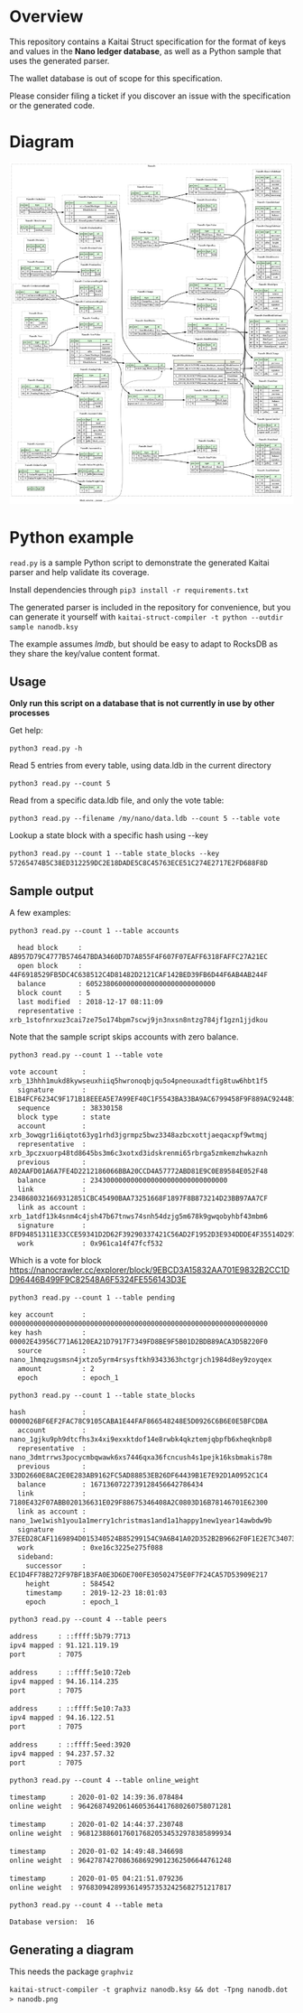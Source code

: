 # Overview

This repository contains a Kaitai Struct specification for the format of keys and values in the **Nano ledger database**, as well as a Python sample that uses the generated parser.

The wallet database is out of scope for this specification.

Please consider filing a ticket if you discover an issue with the specification or the generated code.

# Diagram

![Alt text](nanodb.png?raw=true "Nano")

# Python example

`read.py` is a sample Python script to demonstrate the generated Kaitai parser and help validate its coverage.

Install dependencies through `pip3 install -r requirements.txt`

The generated parser is included in the repository for convenience, but you can generate it yourself with `kaitai-struct-compiler -t python --outdir sample nanodb.ksy`

The example assumes *lmdb*, but should be easy to adapt to RocksDB as they share the key/value content format.

## Usage

**Only run this script on a database that is not currently in use by other processes**

Get help:

`python3 read.py -h`

Read 5 entries from every table, using data.ldb in the current directory

`python3 read.py --count 5`

Read from a specific data.ldb file, and only the vote table:

`python3 read.py --filename /my/nano/data.ldb --count 5 --table vote`

Lookup a state block with a specific hash using --key

`python3 read.py --count 1 --table state_blocks --key 57265474B5C38ED312259DC2E18DADE5C8C45763ECE51C274E2717E2FD688F8D`

## Sample output

A few examples:

`python3 read.py --count 1 --table accounts`

```
  head block     : AB957D79C4777B574647BDA3460D7D7A855F4F607F07EAFF6318FAFFC27A21EC
  open block     : 44F6918529FB5DC4C638512C4D81482D2121CAF142BED39FB6D44F6AB4AB244F
  balance        : 60523806000000000000000000000000
  block count    : 5
  last modified  : 2018-12-17 08:11:09
  representative : xrb_1stofnrxuz3cai7ze75o174bpm7scwj9jn3nxsn8ntzg784jf1gzn1jjdkou
```

Note that the sample script skips accounts with zero balance.

`python3 read.py --count 1 --table vote`
```
vote account      : xrb_13hhh1mukd8kywseuxhiiq5hwronoqbjqu5o4pneouxadtfig8tuw6hbt1f5
  signature       : E1B4FCF6234C9F171B18EEEA5E7A99EF40C1F5543BA33BA9AC6799458F9F889AC9244B1A5D29B05B29586AD57C88951DF3FD01CAAD0411DDAE4B7007FB8B310F
  sequence        : 38330158
  block type      : state
  account         : xrb_3owqgr1i6iqtot63yg1rhd3jgrmpz5bwz3348azbcxottjaeqacxpf9wtmqj
  representative  : xrb_3pczxuorp48td8645bs3m6c3xotxd3idskrenmi65rbrga5zmkemzhwkaznh
  previous        : A02AAFD01A6A7FE4D2212186066BBA20CCD4A57772ABD81E9C0E89584E052F48
  balance         : 2343000000000000000000000000000000
  link            : 234B680321669312851CBC45490BAA73251668F1897F8B873214D23BB97AA7CF
  link as account : xrb_1atdf13k4snm4c4jsh47b67tnws74snh54dzjg5m678k9gwqobyhbf43mbm6
  signature       : 8FD94851311E33CCE59341D2D62F39290337421C56AD2F1952D3E934DDDE4F35514D29764C3C822A1576E35DDDC40C5E7652F1F6E5043D1FD41F720ADF783E0A
  work            : 0x961ca14f47fcf532
```

Which is a vote for block https://nanocrawler.cc/explorer/block/9EBCD3A15832AA701E9832B2CC1DD96446B499F9C82548A6F5324FE556143D3E

`python3 read.py --count 1 --table pending`

```
key account       : 0000000000000000000000000000000000000000000000000000000000000000
key hash          : 00002E43956C771A6120EA21D7917F7349FD8BE9F5B01D2BDB89ACA3D5B220F0
  source          : nano_1hmqzugsmsn4jxtzo5yrm4rsysftkh9343363hctgrjch1984d8ey9zoyqex
  amount          : 2
  epoch           : epoch_1
```

`python3 read.py --count 1 --table state_blocks`

```
hash              : 0000026BF6EF2FAC78C9105CABA1E44FAF866548248E5D0926C6B6E0E5BFCDBA
  account         : nano_1gjku9ph9dtcfhs3x4xi9exxktdof14e8rwbk4qkztemjqbpfb6xheqknbp8
  representative  : nano_3dmtrrws3pocycmbqwawk6xs7446qxa36fcncush4s1pejk16ksbmakis78m
  previous        : 33DD2660E8AC2E0E283AB9162FC5AD88853EB26DF64439B1E7E92D1A0952C1C4
  balance         : 1671360722739128456642786434
  link            : 7180E432F07ABB020136631E029F88675346408A2C0803D16B78146701E62300
  link as account : nano_1we1wish1you1a1merry1christmas1and1a1happy1new1year14awbdw9b
  signature       : 37EED28CAF1169894D015340524B85299154C9A6B41A02D352B2B9662F0F1E2E7C340732E7B2F43C59AA000ED3690C99D3F63C0E628DDD20D759B02DEFF2EE0C
  work            : 0xe16c3225e275f088
  sideband:
    successor     : EC1D4FF78B272F97BF1B3FA0E3D6DE700FE30502475E0F7F24CA57D53909E217
    height        : 584542
    timestamp     : 2019-12-23 18:01:03
    epoch         : epoch_1
```

`python3 read.py --count 4 --table peers`

```
address     : ::ffff:5b79:7713
ipv4 mapped : 91.121.119.19
port        : 7075

address     : ::ffff:5e10:72eb
ipv4 mapped : 94.16.114.235
port        : 7075

address     : ::ffff:5e10:7a33
ipv4 mapped : 94.16.122.51
port        : 7075

address     : ::ffff:5eed:3920
ipv4 mapped : 94.237.57.32
port        : 7075
```

`python3 read.py --count 4 --table online_weight`

```
timestamp      : 2020-01-02 14:39:36.078484
online weight  : 96426874920614605364417680260758071281

timestamp      : 2020-01-02 14:44:37.230748
online weight  : 96812388601760176820534532978385899934

timestamp      : 2020-01-02 14:49:48.346698
online weight  : 96427874270863686929012362506644761248

timestamp      : 2020-01-05 04:21:51.079236
online weight  : 97683094289936149573532425682751217817
```

`python3 read.py --count 4 --table meta`

```
Database version:  16
```

## Generating a diagram

This needs the package `graphviz`

`kaitai-struct-compiler -t graphviz nanodb.ksy && dot -Tpng nanodb.dot > nanodb.png`
